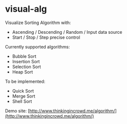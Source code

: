 visual-alg
==========

Visualize Sorting Algorithm with:
* Ascending / Descending / Random / Input data source
* Start / Stop / Step precise control

Currently supported algorithms:
* Bubble Sort
* Insertion Sort
* Selection Sort
* Heap Sort

To be implemented:
* Quick Sort
* Merge Sort
* Shell Sort

Demo site: [http://www.thinkingincrowd.me/algorithm/](http://www.thinkingincrowd.me/algorithm/)
